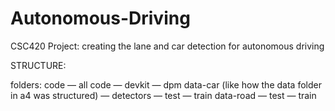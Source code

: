 # Autonomous-Driving
CSC420 Project: creating the lane and car detection for autonomous driving

STRUCTURE: 

folders: 
	code 
		— all code
		— devkit
		— dpm
	data-car (like how the data folder in a4 was structured)
		— detectors
		— test
		— train
	data-road
		— test
		— train
